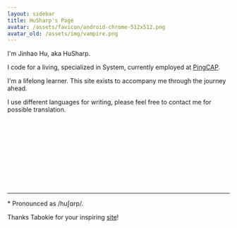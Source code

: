 ```yaml
---
layout: sidebar
title: HuSharp's Page
avatar: /assets/favicon/android-chrome-512x512.png
avatar_old: /assets/img/vampire.png
---
```


I'm Jinhao Hu, aka HuSharp.

I code for a living, specialized in System, currently employed at [PingCAP](https://en.pingcap.com).

I'm a lifelong learner. This site exists to accompany me through the journey ahead.

I use different languages for writing, please feel free to contact me for possible translation.


<br />
<br />
<br />
<br />
<br />
<br />
<br />
<br />
<br />

-------

\* Pronounced as /huʃɑrp/.

Thanks Tabokie for your inspiring [site](https://tabokie.github.io/)!
